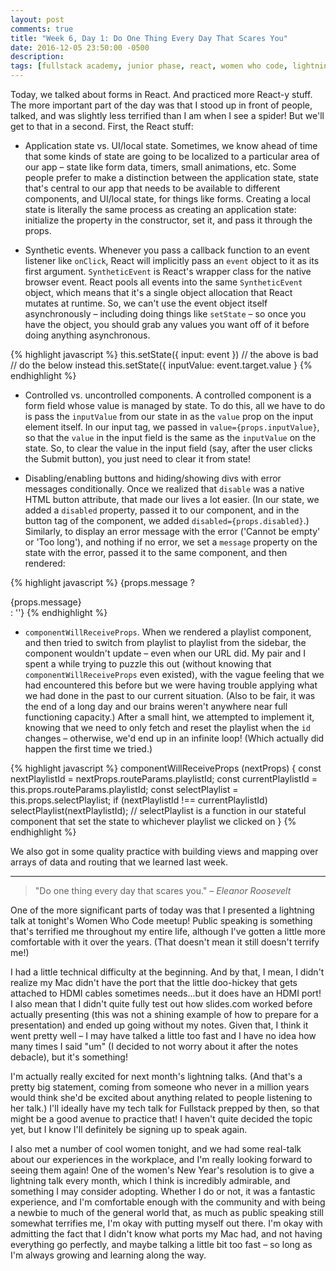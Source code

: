 ```yaml
---
layout: post
comments: true
title: "Week 6, Day 1: Do One Thing Every Day That Scares You"
date: 2016-12-05 23:50:00 -0500
description:
tags: [fullstack academy, junior phase, react, women who code, lightning talk]
---
```


Today, we talked about forms in React. And practiced more React-y stuff. The more important part of the day was that I stood up in front of people, talked, and was slightly less terrified than I am when I see a spider! But we'll get to that in a second. First, the React stuff:

* Application state vs. UI/local state. Sometimes, we know ahead of time that some kinds of state are going to be localized to a particular area of our app – state like form data, timers, small animations, etc. Some people prefer to make a distinction between the application state, state that's central to our app that needs to be available to different components, and UI/local state, for things like forms. Creating a local state is literally the same process as creating an application state: initialize the property in the constructor, set it, and pass it through the props.

* Synthetic events. Whenever you pass a callback function to an event listener like `onClick`, React will implicitly pass an `event` object to it as its first argument. `SyntheticEvent` is React's wrapper class for the native browser event. React pools all events into the same `SyntheticEvent` object, which means that it's a single object allocation that React mutates at runtime. So, we can't use the event object itself asynchronously – including doing things like `setState` – so once you have the object, you should grab any values you want off of it before doing anything asynchronous.

{% highlight javascript %}
this.setState({ input: event })
// the above is bad
// do the below instead
this.setState({ inputValue: event.target.value }
{% endhighlight %}

* Controlled vs. uncontrolled components. A controlled component is a form field whose value is managed by state. To do this, all we have to do is pass the `inputValue` from our state in as the `value` prop on the input element itself. In our input tag, we passed in `value={props.inputValue}`, so that the `value` in the input field is the same as the `inputValue` on the state. So, to clear the value in the input field (say, after the user clicks the Submit button), you just need to clear it from state!

* Disabling/enabling buttons and hiding/showing divs with error messages conditionally. Once we realized that `disable` was a native HTML button attribute, that made our lives a lot easier. (In our state, we added a `disabled` property, passed it to our component, and in the button tag of the component, we added `disabled={props.disabled}`.) Similarly, to display an error message with the error ('Cannot be empty' or 'Too long'), and nothing if no error, we set a `message` property on the state with the error, passed it to the same component, and then rendered:

{% highlight javascript %}
{props.message ?
  <div className="alert alert-warning">{props.message}</div> : ''}
{% endhighlight %}

* `componentWillReceiveProps`. When we rendered a playlist component, and then tried to switch from playlist to playlist from the sidebar, the component wouldn't update – even when our URL did. My pair and I spent a while trying to puzzle this out (without knowing that `componentWillReceiveProps` even existed), with the vague feeling that we had encountered this before but we were having trouble applying what we had done in the past to our current situation. (Also to be fair, it was the end of a long day and our brains weren't anywhere near full functioning capacity.) After a small hint, we attempted to implement it, knowing that we need to only fetch and reset the playlist when the `id` changes – otherwise, we'd end up in an infinite loop! (Which actually did happen the first time we tried.)

{% highlight javascript %}
componentWillReceiveProps (nextProps) {
  const nextPlaylistId = nextProps.routeParams.playlistId;
  const currentPlaylistId = this.props.routeParams.playlistId;
  const selectPlaylist = this.props.selectPlaylist;
  if (nextPlaylistId !== currentPlaylistId)
    selectPlaylist(nextPlaylistId);
    // selectPlaylist is a function in our stateful component that set the state to whichever playlist we clicked on
}
{% endhighlight %}

We also got in some quality practice with building views and mapping over arrays of data and routing that we learned last week.

---

> "Do one thing every day that scares you."
*– Eleanor Roosevelt*

One of the more significant parts of today was that I presented a lightning talk at tonight's Women Who Code meetup! Public speaking is something that's terrified me throughout my entire life, although I've gotten a little more comfortable with it over the years. (That doesn't mean it still doesn't terrify me!)

I had a little technical difficulty at the beginning. And by that, I mean, I didn't realize my Mac didn't have the port that the little doo-hickey that gets attached to HDMI cables sometimes needs...but it does have an HDMI port! I also mean that I didn't quite fully test out how slides.com worked before actually presenting (this was not a shining example of how to prepare for a presentation) and ended up going without my notes. Given that, I think it went pretty well – I may have talked a little too fast and I have no idea how many times I said "um" (I decided to not worry about it after the notes debacle), but it's something!

I'm actually really excited for next month's lightning talks. (And that's a pretty big statement, coming from someone who never in a million years would think she'd be excited about anything related to people listening to her talk.) I'll ideally have my tech talk for Fullstack prepped by then, so that might be a good avenue to practice that! I haven't quite decided the topic yet, but I know I'll definitely be signing up to speak again.

I also met a number of cool women tonight, and we had some real-talk about our experiences in the workplace, and I'm really looking forward to seeing them again! One of the women's New Year's resolution is to give a lightning talk every month, which I think is incredibly admirable, and something I may consider adopting. Whether I do or not, it was a fantastic experience, and I'm comfortable enough with the community and with being a newbie to much of the general world that, as much as public speaking still somewhat terrifies me, I'm okay with putting myself out there. I'm okay with admitting the fact that I didn't know what ports my Mac had, and not having everything go perfectly, and maybe talking a little bit too fast – so long as I'm always growing and learning along the way.
